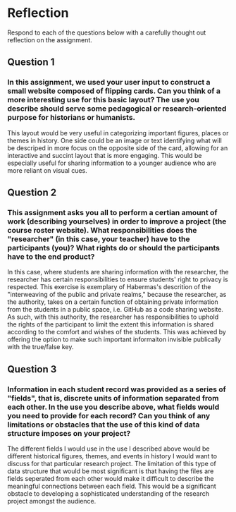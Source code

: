 # Reflection

Respond to each of the questions below with a carefully thought out reflection on the assignment.

## Question 1
### In this assignment, we used your user input to construct a small website composed of flipping cards. Can you think of a more interesting use for this basic layout? The use you describe should serve some pedagogical or research-oriented purpose for historians or humanists.

This layout would be very useful in categorizing important figures, places or themes in history. One side could be an image or text identifying what will be descriped in more focus on the opposite side of the card, allowing for an interactive and succint layout that is more engaging. This would be especially useful for sharing information to a younger audience who are more reliant on visual cues. 

## Question 2
### This assignment asks you all to perform a certian amount of work (describing yourselves) in order to improve a project (the course roster website). What responsibilities does the "researcher" (in this case, your teacher) have to the participants (you)? What rights do or should the participants have to the end product? 

In this case, where students are sharing information with the researcher, the researcher has certain responsibilities to ensure students' right to privacy is respected. This exercise is exemplary of Habermas's descrition of the "interweaving of the public and private realms," because the researcher, as the authority, takes on a certain function of obtaining private information from the students in a public space, i.e. GitHub as a code sharing website. As such, with this authority, the researcher has responsibilities to uphold the rights of the participant to limit the extent this information is shared according to the comfort and wishes of the students. This was achieved by offering the option to make such important informaiton invisible publically with the true/false key. 


## Question 3
### Information in each student record was provided as a series of "fields", that is, discrete units of information separated from each other. In the use you describe above, what fields would you need to provide for each record? Can you think of any limitations or obstacles that the use of this kind of data structure imposes on your project?
The different fields I would use in the use I described above would be different historical figures, themes, and events in history I would want to discuss for that particular research project. The limitation of this type of data structure that would be most significant is that having the files are fields seperated from each other would make it difficult to describe the meaningful connections between each field. This would be a significant obstacle to developing a sophisticated understanding of the research project amongst the audience. 
